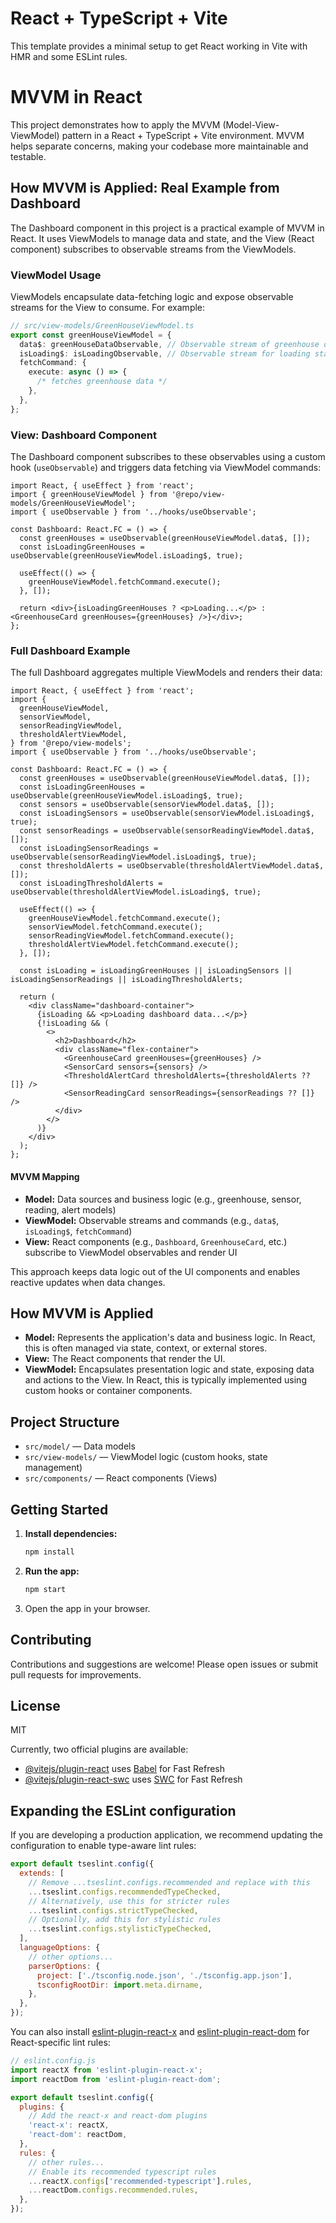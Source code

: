 # React + TypeScript + Vite

This template provides a minimal setup to get React working in Vite with HMR and some ESLint rules.

# MVVM in React

This project demonstrates how to apply the MVVM (Model-View-ViewModel) pattern in a React + TypeScript + Vite environment. MVVM helps separate concerns, making your codebase more maintainable and testable.

## How MVVM is Applied: Real Example from Dashboard

The Dashboard component in this project is a practical example of MVVM in React. It uses ViewModels to manage data and state, and the View (React component) subscribes to observable streams from the ViewModels.

### ViewModel Usage

ViewModels encapsulate data-fetching logic and expose observable streams for the View to consume. For example:

```ts
// src/view-models/GreenHouseViewModel.ts
export const greenHouseViewModel = {
  data$: greenHouseDataObservable, // Observable stream of greenhouse data
  isLoading$: isLoadingObservable, // Observable stream for loading state
  fetchCommand: {
    execute: async () => {
      /* fetches greenhouse data */
    },
  },
};
```

### View: Dashboard Component

The Dashboard component subscribes to these observables using a custom hook (`useObservable`) and triggers data fetching via ViewModel commands:

```tsx
import React, { useEffect } from 'react';
import { greenHouseViewModel } from '@repo/view-models/GreenHouseViewModel';
import { useObservable } from '../hooks/useObservable';

const Dashboard: React.FC = () => {
  const greenHouses = useObservable(greenHouseViewModel.data$, []);
  const isLoadingGreenHouses = useObservable(greenHouseViewModel.isLoading$, true);

  useEffect(() => {
    greenHouseViewModel.fetchCommand.execute();
  }, []);

  return <div>{isLoadingGreenHouses ? <p>Loading...</p> : <GreenhouseCard greenHouses={greenHouses} />}</div>;
};
```

### Full Dashboard Example

The full Dashboard aggregates multiple ViewModels and renders their data:

```tsx
import React, { useEffect } from 'react';
import {
  greenHouseViewModel,
  sensorViewModel,
  sensorReadingViewModel,
  thresholdAlertViewModel,
} from '@repo/view-models';
import { useObservable } from '../hooks/useObservable';

const Dashboard: React.FC = () => {
  const greenHouses = useObservable(greenHouseViewModel.data$, []);
  const isLoadingGreenHouses = useObservable(greenHouseViewModel.isLoading$, true);
  const sensors = useObservable(sensorViewModel.data$, []);
  const isLoadingSensors = useObservable(sensorViewModel.isLoading$, true);
  const sensorReadings = useObservable(sensorReadingViewModel.data$, []);
  const isLoadingSensorReadings = useObservable(sensorReadingViewModel.isLoading$, true);
  const thresholdAlerts = useObservable(thresholdAlertViewModel.data$, []);
  const isLoadingThresholdAlerts = useObservable(thresholdAlertViewModel.isLoading$, true);

  useEffect(() => {
    greenHouseViewModel.fetchCommand.execute();
    sensorViewModel.fetchCommand.execute();
    sensorReadingViewModel.fetchCommand.execute();
    thresholdAlertViewModel.fetchCommand.execute();
  }, []);

  const isLoading = isLoadingGreenHouses || isLoadingSensors || isLoadingSensorReadings || isLoadingThresholdAlerts;

  return (
    <div className="dashboard-container">
      {isLoading && <p>Loading dashboard data...</p>}
      {!isLoading && (
        <>
          <h2>Dashboard</h2>
          <div className="flex-container">
            <GreenhouseCard greenHouses={greenHouses} />
            <SensorCard sensors={sensors} />
            <ThresholdAlertCard thresholdAlerts={thresholdAlerts ?? []} />
            <SensorReadingCard sensorReadings={sensorReadings ?? []} />
          </div>
        </>
      )}
    </div>
  );
};
```

#### MVVM Mapping

- **Model:** Data sources and business logic (e.g., greenhouse, sensor, reading, alert models)
- **ViewModel:** Observable streams and commands (e.g., `data$`, `isLoading$`, `fetchCommand`)
- **View:** React components (e.g., `Dashboard`, `GreenhouseCard`, etc.) subscribe to ViewModel observables and render UI

This approach keeps data logic out of the UI components and enables reactive updates when data changes.

## How MVVM is Applied

- **Model:** Represents the application's data and business logic. In React, this is often managed via state, context, or external stores.
- **View:** The React components that render the UI.
- **ViewModel:** Encapsulates presentation logic and state, exposing data and actions to the View. In React, this is typically implemented using custom hooks or container components.

## Project Structure

- `src/model/` — Data models
- `src/view-models/` — ViewModel logic (custom hooks, state management)
- `src/components/` — React components (Views)

## Getting Started

1. **Install dependencies:**
   ```bash
   npm install
   ```
2. **Run the app:**
   ```bash
   npm start
   ```
3. Open the app in your browser.

## Contributing

Contributions and suggestions are welcome! Please open issues or submit pull requests for improvements.

## License

MIT

Currently, two official plugins are available:

- [@vitejs/plugin-react](https://github.com/vitejs/vite-plugin-react/blob/main/packages/plugin-react) uses [Babel](https://babeljs.io/) for Fast Refresh
- [@vitejs/plugin-react-swc](https://github.com/vitejs/vite-plugin-react/blob/main/packages/plugin-react-swc) uses [SWC](https://swc.rs/) for Fast Refresh

## Expanding the ESLint configuration

If you are developing a production application, we recommend updating the configuration to enable type-aware lint rules:

```js
export default tseslint.config({
  extends: [
    // Remove ...tseslint.configs.recommended and replace with this
    ...tseslint.configs.recommendedTypeChecked,
    // Alternatively, use this for stricter rules
    ...tseslint.configs.strictTypeChecked,
    // Optionally, add this for stylistic rules
    ...tseslint.configs.stylisticTypeChecked,
  ],
  languageOptions: {
    // other options...
    parserOptions: {
      project: ['./tsconfig.node.json', './tsconfig.app.json'],
      tsconfigRootDir: import.meta.dirname,
    },
  },
});
```

You can also install [eslint-plugin-react-x](https://github.com/Rel1cx/eslint-react/tree/main/packages/plugins/eslint-plugin-react-x) and [eslint-plugin-react-dom](https://github.com/Rel1cx/eslint-react/tree/main/packages/plugins/eslint-plugin-react-dom) for React-specific lint rules:

```js
// eslint.config.js
import reactX from 'eslint-plugin-react-x';
import reactDom from 'eslint-plugin-react-dom';

export default tseslint.config({
  plugins: {
    // Add the react-x and react-dom plugins
    'react-x': reactX,
    'react-dom': reactDom,
  },
  rules: {
    // other rules...
    // Enable its recommended typescript rules
    ...reactX.configs['recommended-typescript'].rules,
    ...reactDom.configs.recommended.rules,
  },
});
```
